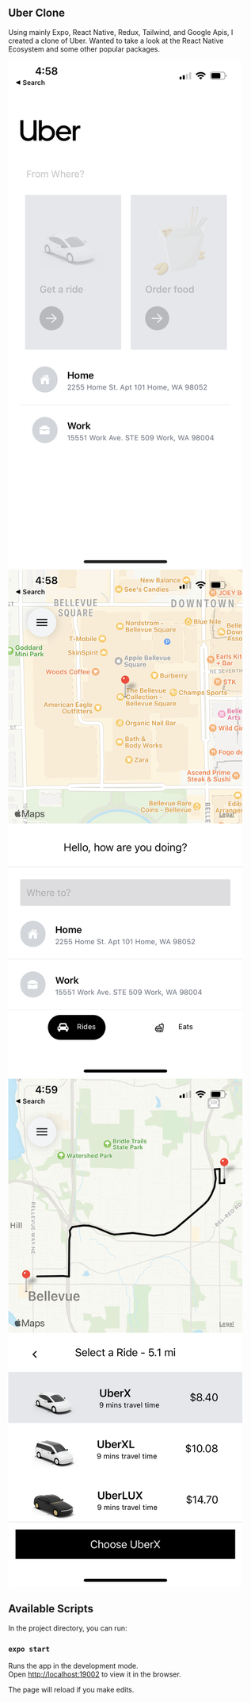 ## Uber Clone

Using mainly Expo, React Native, Redux, Tailwind, and Google Apis, I created a clone of Uber. Wanted to take a look at the React Native Ecosystem and some other popular packages.

![demo1](https://github.com/jeffjkwok/uber-clone/blob/master/demo/1.png)
![demo2](https://github.com/jeffjkwok/uber-clone/blob/master/demo/2.png)
![demo3](https://github.com/jeffjkwok/uber-clone/blob/master/demo/3.png)

## Available Scripts

In the project directory, you can run:

### `expo start`

Runs the app in the development mode.<br />
Open [http://localhost:19002](http://localhost:19002) to view it in the browser.

The page will reload if you make edits.<br />
